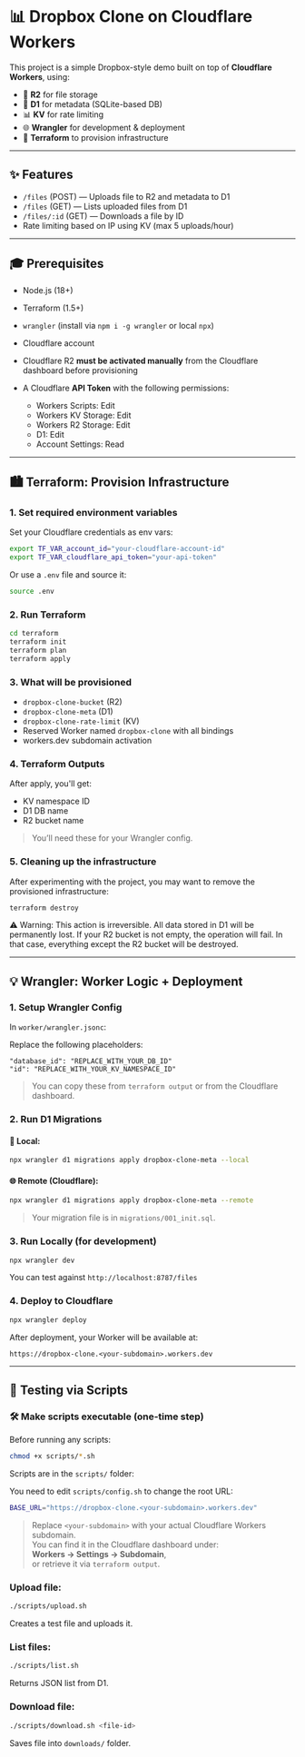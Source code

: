 # 📊 Dropbox Clone on Cloudflare Workers

This project is a simple Dropbox-style demo built on top of **Cloudflare Workers**, using:

* 🧱 **R2** for file storage
* 📃 **D1** for metadata (SQLite-based DB)
* 📊 **KV** for rate limiting
* 🌐 **Wrangler** for development & deployment
* 📒 **Terraform** to provision infrastructure

---

## ✨ Features

* `/files` (POST) — Uploads file to R2 and metadata to D1
* `/files` (GET) — Lists uploaded files from D1
* `/files/:id` (GET) — Downloads a file by ID
* Rate limiting based on IP using KV (max 5 uploads/hour)

---

## 🎓 Prerequisites

* Node.js (18+)
* Terraform (1.5+)
* `wrangler` (install via `npm i -g wrangler` or local `npx`)
* Cloudflare account
* Cloudflare R2 **must be activated manually** from the Cloudflare dashboard before provisioning
* A Cloudflare **API Token** with the following permissions:

  * Workers Scripts: Edit
  * Workers KV Storage: Edit
  * Workers R2 Storage: Edit
  * D1: Edit
  * Account Settings: Read

---

## 🏙️ Terraform: Provision Infrastructure

### 1. Set required environment variables

Set your Cloudflare credentials as env vars:

```bash
export TF_VAR_account_id="your-cloudflare-account-id"
export TF_VAR_cloudflare_api_token="your-api-token"
```

Or use a `.env` file and source it:

```bash
source .env
```

### 2. Run Terraform

```bash
cd terraform
terraform init
terraform plan
terraform apply
```

### 3. What will be provisioned

* `dropbox-clone-bucket` (R2)
* `dropbox-clone-meta` (D1)
* `dropbox-clone-rate-limit` (KV)
* Reserved Worker named `dropbox-clone` with all bindings
* workers.dev subdomain activation

### 4. Terraform Outputs

After apply, you'll get:

* KV namespace ID
* D1 DB name
* R2 bucket name

> You’ll need these for your Wrangler config.

### 5. Cleaning up the infrastructure

After experimenting with the project, you may want to remove the provisioned infrastructure:

```bash
terraform destroy
```

⚠️ Warning: This action is irreversible. All data stored in D1 will be permanently lost.
If your R2 bucket is not empty, the operation will fail. In that case, everything except the R2 bucket will be destroyed.

---

## 💡 Wrangler: Worker Logic + Deployment

### 1. Setup Wrangler Config

In `worker/wrangler.jsonc`:

Replace the following placeholders:

```jsonc
"database_id": "REPLACE_WITH_YOUR_DB_ID"
"id": "REPLACE_WITH_YOUR_KV_NAMESPACE_ID"
```

> You can copy these from `terraform output` or from the Cloudflare dashboard.

### 2. Run D1 Migrations

#### 💼 Local:

```bash
npx wrangler d1 migrations apply dropbox-clone-meta --local
```

#### 🌐 Remote (Cloudflare):

```bash
npx wrangler d1 migrations apply dropbox-clone-meta --remote
```

> Your migration file is in `migrations/001_init.sql`.

### 3. Run Locally (for development)

```bash
npx wrangler dev
```

You can test against `http://localhost:8787/files`

### 4. Deploy to Cloudflare

```bash
npx wrangler deploy
```

After deployment, your Worker will be available at:

```
https://dropbox-clone.<your-subdomain>.workers.dev
```

---

## 🔧 Testing via Scripts

### 🛠️ Make scripts executable (one-time step)

Before running any scripts:

```bash
chmod +x scripts/*.sh
```

Scripts are in the `scripts/` folder:

You need to edit `scripts/config.sh` to change the root URL:

```bash
BASE_URL="https://dropbox-clone.<your-subdomain>.workers.dev"
```

> Replace `<your-subdomain>` with your actual Cloudflare Workers subdomain.  
> You can find it in the Cloudflare dashboard under:  
> **Workers → Settings → Subdomain**,  
> or retrieve it via `terraform output`.

### Upload file:

```bash
./scripts/upload.sh
```

Creates a test file and uploads it.

### List files:

```bash
./scripts/list.sh
```

Returns JSON list from D1.

### Download file:

```bash
./scripts/download.sh <file-id>
```

Saves file into `downloads/` folder.
